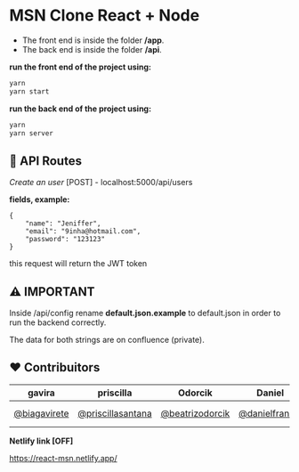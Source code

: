 # MSN Clone React + Node

- The front end is inside the folder **/app**.
- The back end is inside the folder **/api**.

**run the front end of the project using:**
```bash
yarn 
yarn start
```
**run the back end of the project using:**
```bash
yarn 
yarn server
```

## 🚧 API Routes

*Create an user* [POST] - localhost:5000/api/users

**fields, example:**
```
{
    "name": "Jeniffer",
    "email": "9inha@hotmail.com",
    "password": "123123"
}
```

this request will return the JWT token

## ⚠️ IMPORTANT

Inside /api/config rename **default.json.example** to default.json in order to run the backend correctly.

The data for both strings are on confluence (private).

## ❤️ Contribuitors 
| gavira | priscilla | Odorcik | Daniel | Walison | Rafael
| --- | --- | --- | --- | --- | --- |
| [@biagavirete](https://github.com/biagavirete)| [@priscillasantana](https://github.com/priscillasantana)| [@beatrizodorcik](https://github.com/beatrizodorcik) | [@danielfranchi](https://github.com/danielfranchi) | [@Wtheodoro](https://github.com/Wtheodoro) | [@Rafael-Yokoyama](https://github.com/Rafael-Yokoyama)

**Netlify link [OFF]**

https://react-msn.netlify.app/
 
